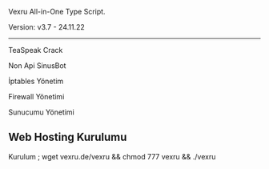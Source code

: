 Vexru All-in-One Type Script.

Version: v3.7 - 24.11.22


---------------------------------------
TeaSpeak Crack

Non Api SinusBot

İptables Yönetim

Firewall Yönetimi

Sunucumu Yönetimi

Web Hosting Kurulumu
-------------------------------------------------------------------

Kurulum ; 
wget vexru.de/vexru && chmod 777 vexru && ./vexru
